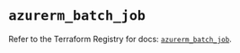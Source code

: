 # `azurerm_batch_job`

Refer to the Terraform Registry for docs: [`azurerm_batch_job`](https://registry.terraform.io/providers/hashicorp/azurerm/3.107.0/docs/resources/batch_job).
